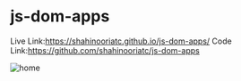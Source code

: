 # js-dom-apps
Live Link:https://shahinooriatc.github.io/js-dom-apps/
Code Link:https://github.com/shahinooriatc/js-dom-apps

![home](https://user-images.githubusercontent.com/73857004/129945524-b2ca5eae-f101-447c-bbc5-7c2e0f2cc81f.png)

